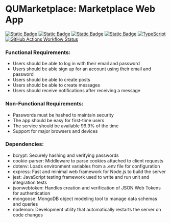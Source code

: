 # QUMarketplace: Marketplace Web App

[![Static Badge](https://img.shields.io/badge/React-09d9fe?style=for-the-badge&logo=react&logoColor=white)](https://react.dev/)
[![Static Badge](https://img.shields.io/badge/MongoDB-4EA94B?style=for-the-badge&logo=mongodb&logoColor=white)](https://www.mongodb.com/)
[![Static Badge](https://img.shields.io/badge/Express-000000?style=for-the-badge&logo=express&logoColor=white)](https://expressjs.com/)
[![Static Badge](https://img.shields.io/badge/JavaScript-F7DF1E?style=for-the-badge&logo=javascript&logoColor=black)](https://developer.mozilla.org/en-US/docs/Web/JavaScript)
[![TypeScript](https://img.shields.io/badge/TypeScript-3178C6?style=for-the-badge&logo=typescript&logoColor=white)](https://www.typescriptlang.org/)
[![GitHub Actions Workflow Status](https://img.shields.io/github/actions/workflow/status/spencerhum04/QUMarketplace/unit-tests.yml?style=for-the-badge&label=Unit%20Tests)](https://github.com/spencerhum04/QUMarketplace/blob/main/.github/workflows/unit-tests.yml)

### Functional Requirements:
- Users should be able to log in with their email and password
- Users should be able sign up for an account using their email and password
- Users should be able to create posts
- Users should be able to create messages
- Users should receive notifications after receiving a message

### Non-Functional Requirements:
- Passwords must be hashed to maintain security
- The app should be easy for first-time users
- The service should be available 99.9% of the time
- Support for major browsers and devices

### Dependencies:
- bcrypt: Securely hashing and verifying passwords
- cookie-parser: Middleware to parse cookies attached to client requests
- dotenv: Loads environment variables from a .env file for configuration
- express: Fast and minimal web framework for Node.js to build the server
- jest: JavaScript testing framework used to write and run unit and integration tests
- jsonwebtoken: Handles creation and verification of JSON Web Tokens for authentication
- mongoose: MongoDB object modeling tool to manage data schemas and queries
- nodemon: Development utility that automatically restarts the server on code changes
